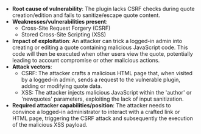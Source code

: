 - **Root cause of vulnerability**: The plugin lacks CSRF checks during quote creation/edition and fails to sanitize/escape quote content.
- **Weaknesses/vulnerabilities present**:
  - Cross-Site Request Forgery (CSRF)
  - Stored Cross-Site Scripting (XSS)
- **Impact of exploitation**: An attacker can trick a logged-in admin into creating or editing a quote containing malicious JavaScript code. This code will then be executed when other users view the quote, potentially leading to account compromise or other malicious actions.
- **Attack vectors**:
  - CSRF: The attacker crafts a malicious HTML page that, when visited by a logged-in admin, sends a request to the vulnerable plugin, adding or modifying quote data.
  - XSS: The attacker injects malicious JavaScript within the 'author' or 'newquotes' parameters, exploiting the lack of input sanitization.
- **Required attacker capabilities/position**: The attacker needs to convince a logged-in administrator to interact with a crafted link or HTML page, triggering the CSRF attack and subsequently the execution of the malicious XSS payload.